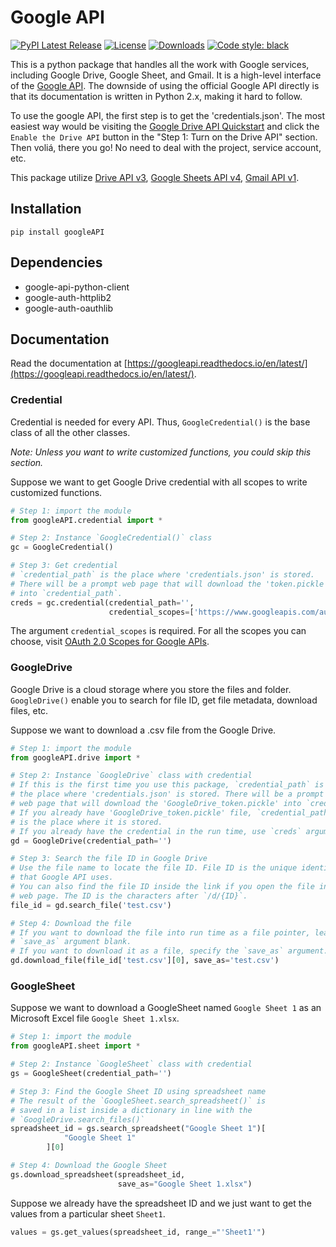 # Google API

[![PyPI Latest Release](https://img.shields.io/pypi/v/googleAPI.svg)](https://pypi.org/project/googleAPI/)
[![License](https://img.shields.io/pypi/l/googleAPI.svg)](https://github.com/zy2327/googleAPI/blob/master/LICENSE)
[![Downloads](https://img.shields.io/pypi/dm/googleAPI.svg)](https://github.com/zy2327/googleAPI/)
[![Code style: black](https://img.shields.io/badge/code%20style-black-000000.svg)](https://github.com/psf/black)

This is a python package that handles all the work with Google services, including Google Drive, Google Sheet, and Gmail. It is a high-level interface of the [Google API](https://developers.google.com/apis-explorer). The downside of using the official Google API directly is that its documentation is written in Python 2.x, making it hard to follow.

To use the google API, the first step is to get the 'credentials.json'. The most easiest way would be visiting the [Google Drive API Quickstart](https://developers.google.com/drive/api/v3/quickstart/go) and click the `Enable the Drive API` button in the "Step 1: Turn on the Drive API" section. Then voliá, there you go! No need to deal with the project, service account, etc.

This package utilize [Drive API v3](https://developers.google.com/drive/api/v3/reference), [Google Sheets API v4](https://developers.google.com/sheets/api/reference/rest), [Gmail API v1](https://developers.google.com/gmail/api/v1/reference/).


## Installation

`pip install googleAPI`

## Dependencies

- google-api-python-client
- google-auth-httplib2
- google-auth-oauthlib

## Documentation

Read the documentation at [https://googleapi.readthedocs.io/en/latest/](https://googleapi.readthedocs.io/en/latest/).

### Credential

Credential is needed for every API. Thus, `GoogleCredential()` is the base class of all the other classes.

_Note: Unless you want to write customized functions, you could skip this section._

Suppose we want to get Google Drive credential with all scopes to write customized functions.

``` python
# Step 1: import the module
from googleAPI.credential import *

# Step 2: Instance `GoogleCredential()` class
gc = GoogleCredential()

# Step 3: Get credential
# `credential_path` is the place where 'credentials.json' is stored.
# There will be a prompt web page that will download the 'token.pickle'
# into `credential_path`.
creds = gc.credential(credential_path='',
                      credential_scopes=['https://www.googleapis.com/auth/drive'])
```

The argument `credential_scopes` is required. For all the scopes you can choose, visit [OAuth 2.0 Scopes for Google APIs](https://developers.google.com/identity/protocols/oauth2/scopes).


### GoogleDrive

Google Drive is a cloud storage where you store the files and folder. `GoogleDrive()` enable you to search for file ID, get file metadata, download files, etc.

Suppose we want to download a .csv file from the Google Drive.

``` python
# Step 1: import the module
from googleAPI.drive import *

# Step 2: Instance `GoogleDrive` class with credential
# If this is the first time you use this package, `credential_path` is 
# the place where 'credentials.json' is stored. There will be a prompt
# web page that will download the 'GoogleDrive_token.pickle' into `credential_path`.
# If you already have 'GoogleDrive_token.pickle' file, `credential_path` 
# is the place where it is stored.
# If you already have the credential in the run time, use `creds` argument.
gd = GoogleDrive(credential_path='')

# Step 3: Search the file ID in Google Drive
# Use the file name to locate the file ID. File ID is the unique identifier
# that Google API uses.
# You can also find the file ID inside the link if you open the file in a
# web page. The ID is the characters after `/d/{ID}`.
file_id = gd.search_file('test.csv')

# Step 4: Download the file
# If you want to download the file into run time as a file pointer, leave the
# `save_as` argument blank.
# If you want to download it as a file, specify the `save_as` argument.
gd.download_file(file_id['test.csv'][0], save_as='test.csv')
```

### GoogleSheet

Suppose we want to download a GoogleSheet named `Google Sheet 1` as an Microsoft Excel file `Google Sheet 1.xlsx`.

``` python
# Step 1: import the module
from googleAPI.sheet import *

# Step 2: Instance `GoogleSheet` class with credential
gs = GoogleSheet(credential_path='')

# Step 3: Find the Google Sheet ID using spreadsheet name
# The result of the `GoogleSheet.search_spreadsheet()` is
# saved in a list inside a dictionary in line with the
# `GoogleDrive.search_files()`
spreadsheet_id = gs.search_spreadsheet("Google Sheet 1")[
            "Google Sheet 1"
        ][0]

# Step 4: Download the Google Sheet
gs.download_spreadsheet(spreadsheet_id, 
                        save_as="Google Sheet 1.xlsx")
```

Suppose we already have the spreadsheet ID and we just want to get the values
from a particular sheet `Sheet1`.
``` python
values = gs.get_values(spreadsheet_id, range_="'Sheet1'")
```



